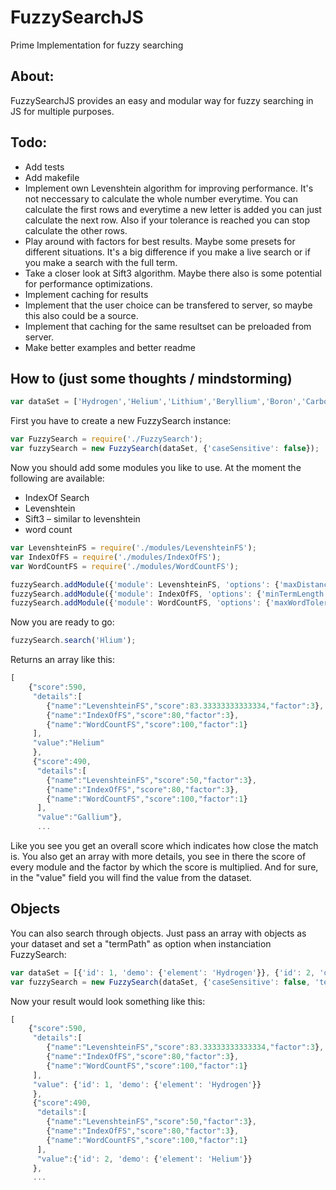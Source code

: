 FuzzySearchJS
=============

Prime Implementation for fuzzy searching

## About: ##

FuzzySearchJS provides an easy and modular way for fuzzy searching in JS for multiple purposes.

## Todo: ##

- Add tests
- Add makefile
- Implement own Levenshtein algorithm for improving performance. It's not neccessary to calculate the whole number everytime. You can calculate the first rows and everytime a new letter is added you can just calculate the next row. Also if your tolerance is reached you can stop calculate the other rows.
- Play around with factors for best results. Maybe some presets for different situations. It's a big difference if you make a live search or if you make a search with the full term.
- Take a closer look at Sift3 algorithm. Maybe there also is some potential for performance optimizations.
- Implement caching for results
- Implement that the user choice can be transfered to server, so maybe this also could be a source.
- Implement that caching for the same resultset can be preloaded from server.
- Make better examples and better readme

## How to (just some thoughts / mindstorming) ##
```js
var dataSet = ['Hydrogen','Helium','Lithium','Beryllium','Boron','Carbon','Nitrogen','Oxygen','Fluorine','Neon','Sodium','Magnesium','Aluminum, Aluminium','Silicon','Phosphorus','Sulfur','Chlorine','Argon','Potassium','Calcium','Scandium','Titanium','Vanadium','Chromium','Manganese','Iron','Cobalt','Nickel','Copper','Zinc','Gallium','Germanium','Arsenic','Selenium','Bromine','Krypton','Rubidium','Strontium','Yttrium','Zirconium','Niobium','Molybdenum','Technetium','Ruthenium','Rhodium','Palladium','Silver','Cadmium','Indium','Tin','Antimony','Tellurium','Iodine','Xenon','Cesium','Barium','Lanthanum','Cerium','Praseodymium','Neodymium','Promethium','Samarium','Europium','Gadolinium','Terbium','Dysprosium','Holmium','Erbium','Thulium','Ytterbium','Lutetium','Hafnium','Tantalum','Tungsten','Rhenium','Osmium','Iridium','Platinum','Gold','Mercury','Thallium','Lead','Bismuth','Polonium','Astatine','Radon','Francium','Radium','Actinium','Thorium','Protactinium','Uranium','Neptunium','Plutonium','Americium','Curium','Berkelium','Californium','Einsteinium','Fermium','Mendelevium','Nobelium','Lawrencium','Rutherfordium','Dubnium','Seaborgium','Bohrium','Hassium','Meitnerium','Darmstadtium','Roentgenium','Copernicium','Ununtrium','Flerovium','Ununpentium','Livermorium','Ununseptium','Ununoctium'];
```


First you have to create a new FuzzySearch instance:

```js
var FuzzySearch = require('./FuzzySearch');
var fuzzySearch = new FuzzySearch(dataSet, {'caseSensitive': false});
```

Now you should add some modules you like to use. At the moment the following are available:

- IndexOf Search
- Levenshtein
- Sift3 – similar to levenshtein
- word count

```js
var LevenshteinFS = require('./modules/LevenshteinFS');
var IndexOfFS = require('./modules/IndexOfFS');
var WordCountFS = require('./modules/WordCountFS');

fuzzySearch.addModule({'module': LevenshteinFS, 'options': {'maxDistanceTolerance': 3, 'factor': 3}});
fuzzySearch.addModule({'module': IndexOfFS, 'options': {'minTermLength': 3, 'maxIterations': 500, 'factor': 3}});
fuzzySearch.addModule({'module': WordCountFS, 'options': {'maxWordTolerance': 3, 'factor': 1}});
```

Now you are ready to go:

```js
fuzzySearch.search('Hlium');
```

Returns an array like this:

```js
[
    {"score":590,
     "details":[
        {"name":"LevenshteinFS","score":83.33333333333334,"factor":3},
        {"name":"IndexOfFS","score":80,"factor":3},
        {"name":"WordCountFS","score":100,"factor":1}
     ],
     "value":"Helium"
     },
     {"score":490,
      "details":[
        {"name":"LevenshteinFS","score":50,"factor":3},
        {"name":"IndexOfFS","score":80,"factor":3},
        {"name":"WordCountFS","score":100,"factor":1}
      ],
      "value":"Gallium"},
      ...
```

Like you see you get an overall score which indicates how close the match is.
You also get an array with more details, you see in there the score of every module and the factor by which the score is multiplied.
And for sure, in the "value" field you will find the value from the dataset.

## Objects ##

You can also search through objects. Just pass an array with objects as your dataset and set a "termPath" as option when instanciation FuzzySearch:

```js
var dataSet = [{'id': 1, 'demo': {'element': 'Hydrogen'}}, {'id': 2, 'demo': {'element': 'Helium'}}, {'id': 3, 'demo': {'element': 'Lithium'}}];
var fuzzySearch = new FuzzySearch(dataSet, {'caseSensitive': false, 'termPath': 'demo.element'});
```

Now your result would look something like this:

```js
[
    {"score":590,
     "details":[
        {"name":"LevenshteinFS","score":83.33333333333334,"factor":3},
        {"name":"IndexOfFS","score":80,"factor":3},
        {"name":"WordCountFS","score":100,"factor":1}
     ],
     "value": {'id': 1, 'demo': {'element': 'Hydrogen'}}
     },
     {"score":490,
      "details":[
        {"name":"LevenshteinFS","score":50,"factor":3},
        {"name":"IndexOfFS","score":80,"factor":3},
        {"name":"WordCountFS","score":100,"factor":1}
      ],
      "value":{'id': 2, 'demo': {'element': 'Helium'}}
     },
     ...
```
